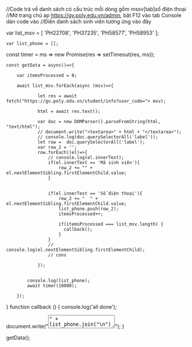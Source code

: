 //Code trả về danh sách có cấu trúc mỗi dòng gồm mssv[tab]số điện thoại
//Mở trang chủ ap https://gv.poly.edu.vn/admin, bật F12 vào tab Console dán code vào
//Điền danh sách sinh viên tương ứng vào đây

var list_msv = [
    'PH22708',
    'PH37235',
    'PH58577',
    'PH58953'
];





	var list_phone = [];
const timer = ms => new Promise(res => setTimeout(res, ms));


	const getData = async()=>{

		var itemsProcessed = 0;

		await list_msv.forEach(async (msv)=>{

				let res = await fetch("https://gv.poly.edu.vn/student/info?user_code="+ msv);

		    	html = await res.text();

		    	var doc = new DOMParser().parseFromString(html, "text/html");
			    // document.write("<textarea>" + html + "</textarea>");
			    // console.log(doc.querySelectorAll('label'));
			    let row =  doc.querySelectorAll('label');
			    var row_2 = '';
			    row.forEach((el)=>{
			        // console.log(el.innerText);
			        if(el.innerText == 'Mã sinh viên'){
			            row_2 += "" +  el.nextElementSibling.firstElementChild.value;
			        }
			        

			        if(el.innerText == 'Số điện thoại'){
			            row_2 += "	" +  el.nextElementSibling.firstElementChild.value;
			            list_phone.push(row_2);
			            itemsProcessed++;

			            if(itemsProcessed === list_msv.length) {
					      callback();
					    }
			        }
			        // console.log(el.nextElementSibling.firstElementChild);
			        // cons

				});


			console.log(list_phone);
			await timer(10000); 

		});

	        

}
function callback () { 
	console.log('all done'); 

document.write("<textarea>" + list_phone.join("\n") + "</textarea>");
}

getData();
